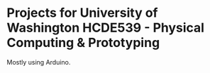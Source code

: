 # Projects for University of Washington HCDE539 - Physical Computing &amp; Prototyping
Mostly using Arduino.
